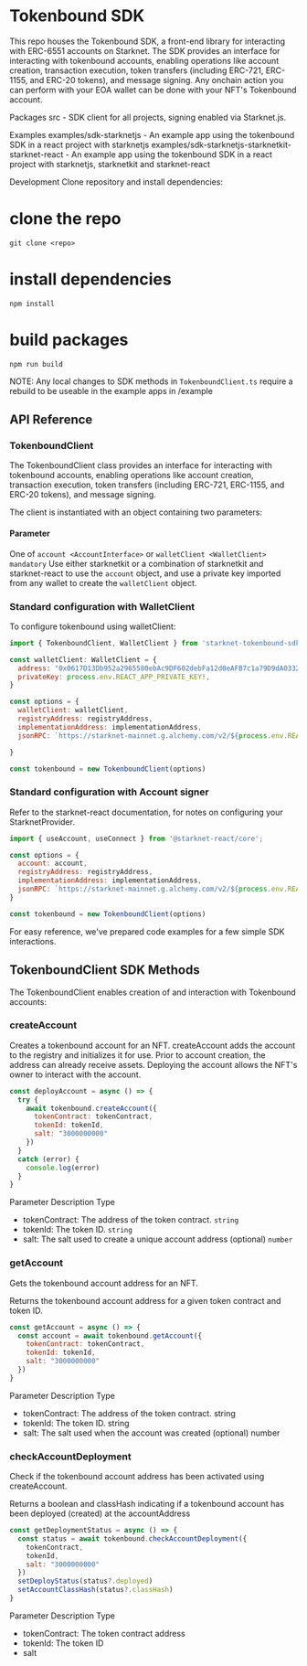 # Tokenbound SDK

This repo houses the Tokenbound SDK, a front-end library for interacting with ERC-6551 accounts on Starknet. The SDK provides an interface for interacting with tokenbound accounts, enabling operations like account creation, transaction execution, token transfers (including ERC-721, ERC-1155, and ERC-20 tokens), and message signing. Any onchain action you can perform with your EOA wallet can be done with your NFT's Tokenbound account.

Packages
src - SDK client for all projects, signing enabled via Starknet.js.

Examples
examples/sdk-starknetjs - An example app using the tokenbound SDK in a react project with starknetjs
examples/sdk-starknetjs-starknetkit-starknet-react - An example app using the tokenbound SDK in a react project with starknetjs, starknetkit and starknet-react

Development
Clone repository and install dependencies:
# clone the repo
```
git clone <repo>
```
# install dependencies
```
npm install
```
# build packages
```
npm run build
```
NOTE: Any local changes to SDK methods in `TokenboundClient.ts` require a rebuild to be useable in the example apps in /example

## API Reference
### TokenboundClient
The TokenboundClient class provides an interface for interacting with tokenbound accounts, enabling operations like account creation, transaction execution, token transfers (including ERC-721, ERC-1155, and ERC-20 tokens), and message signing.

The client is instantiated with an object containing two parameters:

#### Parameter	
One of `account <AccountInterface>` or `walletClient <WalletClient>	mandatory`
Use either starknetkit or a combination of starknetkit and starknet-react to use the `account` object, and use a private key imported from any wallet to create the `walletClient` object.

### Standard configuration with WalletClient
To configure tokenbound using walletClient:

```js
import { TokenboundClient, WalletClient } from 'starknet-tokenbound-sdk';

const walletClient: WalletClient = {
  address: "0x0617D13Db952a2965580ebAc9DF602debFa12d0eAFB7c1a79D9dA03321169286",
  privateKey: process.env.REACT_APP_PRIVATE_KEY!,
}

const options = {
  walletClient: walletClient,
  registryAddress: registryAddress,
  implementationAddress: implementationAddress,
  jsonRPC: `https://starknet-mainnet.g.alchemy.com/v2/${process.env.REACT_APP_ALCHEMY_API_KEY}`

}

const tokenbound = new TokenboundClient(options)
```

### Standard configuration  with Account signer
Refer to the starknet-react documentation, for notes on configuring your StarknetProvider.

```js
import { useAccount, useConnect } from '@starknet-react/core';

const options = {
  account: account,
  registryAddress: registryAddress,
  implementationAddress: implementationAddress,
  jsonRPC: `https://starknet-mainnet.g.alchemy.com/v2/${process.env.REACT_APP_ALCHEMY_API_KEY}`
}

const tokenbound = new TokenboundClient(options)
```

For easy reference, we've prepared code examples for a few simple SDK interactions.

## TokenboundClient SDK Methods
The TokenboundClient enables creation of and interaction with Tokenbound accounts:

### createAccount
Creates a tokenbound account for an NFT. createAccount adds the account to the registry and initializes it for use. Prior to account creation, the address can already receive assets. Deploying the account allows the NFT's owner to interact with the account.

```js
const deployAccount = async () => {
  try {
    await tokenbound.createAccount({
      tokenContract: tokenContract,
      tokenId: tokenId,
      salt: "3000000000"
    })
  }
  catch (error) {
    console.log(error)
  }
}
```

Parameter	Description	Type
- tokenContract: The address of the token contract.	`string`
- tokenId: The token ID.	`string`
- salt:	The salt used to create a unique account address (optional)	`number`

### getAccount
Gets the tokenbound account address for an NFT.

Returns the tokenbound account address for a given token contract and token ID.

```js
const getAccount = async () => {
  const account = await tokenbound.getAccount({
    tokenContract: tokenContract,
    tokenId: tokenId,
    salt: "3000000000"
  })
}
```

Parameter	Description	Type
- tokenContract:	The address of the token contract.	string
- tokenId:	The token ID.	string
- salt:	The salt used when the account was created (optional)	number

### checkAccountDeployment
Check if the tokenbound account address has been activated using createAccount.

Returns a boolean and classHash indicating if a tokenbound account has been deployed (created) at the accountAddress

```js
const getDeploymentStatus = async () => {
  const status = await tokenbound.checkAccountDeployment({
    tokenContract,
    tokenId,
    salt: "3000000000"
  })
  setDeployStatus(status?.deployed)
  setAccountClassHash(status?.classHash)
}
```

Parameter	Description	Type
- tokenContract: The token contract address
- tokenId: The token ID
- salt

